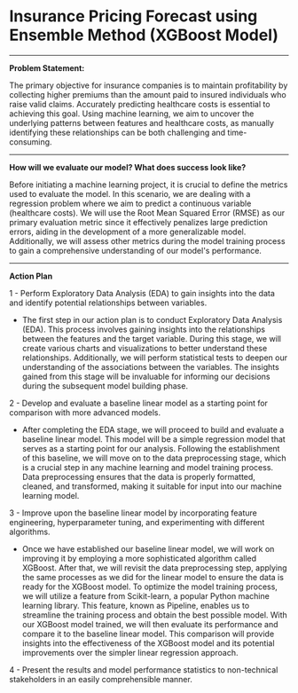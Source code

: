 # Insurance Pricing Forecast using Ensemble Method (XGBoost Model)
 ---
 
**Problem Statement:**

The primary objective for insurance companies is to maintain profitability by collecting higher premiums than the amount paid to insured individuals who raise valid claims. Accurately predicting healthcare costs is essential to achieving this goal. Using machine learning, we aim to uncover the underlying patterns between features and healthcare costs, as manually identifying these relationships can be both challenging and time-consuming.
  
  ---
  
 **How will we evaluate our model? What does success look like?**
 
Before initiating a machine learning project, it is crucial to define the metrics used to evaluate the model. In this scenario, we are dealing with a regression problem where we aim to predict a continuous variable (healthcare costs). We will use the Root Mean Squared Error (RMSE) as our primary evaluation metric since it effectively penalizes large prediction errors, aiding in the development of a more generalizable model. Additionally, we will assess other metrics during the model training process to gain a comprehensive understanding of our model's performance.
 
 --- 
 
 **Action Plan** 
 
1 - Perform Exploratory Data Analysis (EDA) to gain insights into the data and identify potential relationships between variables.
- The first step in our action plan is to conduct Exploratory Data Analysis (EDA). This process involves gaining insights into the relationships between the features and the target variable. During this stage, we will create various charts and visualizations to better understand these relationships. Additionally, we will perform statistical tests to deepen our understanding of the associations between the variables. The insights gained from this stage will be invaluable for informing our decisions during the subsequent model building phase.
  
2 - Develop and evaluate a baseline linear model as a starting point for comparison with more advanced models.
- After completing the EDA stage, we will proceed to build and evaluate a baseline linear model. This model will be a simple regression model that serves as a starting point for our analysis. Following the establishment of this baseline, we will move on to the data preprocessing stage, which is a crucial step in any machine learning and model training process. Data preprocessing ensures that the data is properly formatted, cleaned, and transformed, making it suitable for input into our machine learning model.

3 - Improve upon the baseline linear model by incorporating feature engineering, hyperparameter tuning, and experimenting with different algorithms.
- Once we have established our baseline linear model, we will work on improving it by employing a more sophisticated algorithm called XGBoost. After that, we will revisit the data preprocessing step, applying the same processes as we did for the linear model to ensure the data is ready for the XGBoost model. To optimize the model training process, we will utilize a feature from Scikit-learn, a popular Python machine learning library. This feature, known as Pipeline, enables us to streamline the training process and obtain the best possible model. With our XGBoost model trained, we will then evaluate its performance and compare it to the baseline linear model. This comparison will provide insights into the effectiveness of the XGBoost model and its potential improvements over the simpler linear regression approach.

4 - Present the results and model performance statistics to non-technical stakeholders in an easily comprehensible manner.
    
    
  
  
